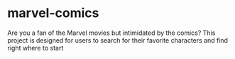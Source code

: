 # marvel-comics
Are you a fan of the Marvel movies but intimidated by the comics? This project is designed for users to search for their favorite characters and find right where to start
